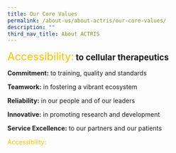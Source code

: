 ```yaml
---
title: Our Core Values
permalink: /about-us/about-actris/our-core-values/
description: ""
third_nav_title: About ACTRIS
---
```

<span style="font-size: 18pt;"><span style="color: #ffc000;">Accessibility:</span></span> <span style="font-size: 14pt;"><strong>to cellular therapeutics</strong>

**Commitment:** to training, quality and standards

**Teamwork:** in fostering a vibrant ecosystem

**Reliability:** in our people and of our leaders

**Innovative:** in promoting research and development

**Service Excellence:** to our partners and our patients

<span style="color: #ffc000;">Accessibility:</span>
</span>